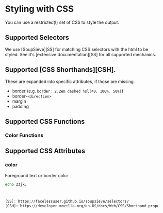 # Styling with CSS

You can use a restricted(!) set of CSS to style the output.

## Supported Selectors

We use [SoupSieve][SS] for matching CSS selectors with the html to be styled. See it's [extensive documentation][SS] for all supported mechanics. 

## Supported [CSS Shorthands][CSH].

These are expanded into specific attributes, if those are missing.

- border (e.g. `border: 2.2em dashed hsl(40, 100%, 50%)`)
- border-`<direction>`
- margin
- padding


## Supported CSS Functions

### Color Functions

## Supported CSS Attributes

### color

Foreground text or border color

```bash
echo 23jk,



[SS]: https://facelessuser.github.io/soupsieve/selectors/
[CSH]: https://developer.mozilla.org/en-US/docs/Web/CSS/Shorthand_properties